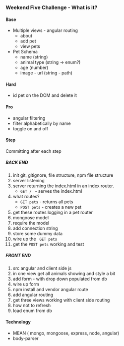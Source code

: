 ### Weekend Five Challenge - What is it?
#### Base
- Multiple views - angular routing
	- about
	- add pet
	- view pets
- Pet Schema
	- name (string)
	- animal type (string -> enum?)
	- age (number)
	- image - url (string - path)

#### Hard
- id pet on the DOM and delete it

#### Pro
- angular filtering
- filter alphabetically by name
- toggle on and off


#### Step
Committing after each step

##### BACK END
1. init git, gitignore, file structure, npm file structure
2. server listening
3. server returning the index.html in an index router.
	- ```GET / ``` - serves the index.html
4. what routes?
	- ```GET pets``` - returns all pets
	- ```POST pets``` - creates a new pet
6. get these routes logging in a pet router
7. mongoose model
8. require the model
9. add connection string
10. store some dummy data
11. wire up the ``` GET pets```
12. get the ```POST pets``` working and test

##### FRONT END
1. src angular and client side js
2. in one view get all animals showing and style a bit
3. add form - with drop down populated from db
4. wire up form
5. npm install and vendor angular route
6. add angular routing
7. get three views working with client side routing
8. how not to refresh
9. load enum from db


#### Technology
- MEAN ( mongo, mongoose, express, node, angular)
- body-parser
